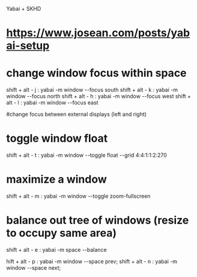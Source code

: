 Yabai + SKHD


# https://www.josean.com/posts/yabai-setup 

# change window focus within space
shift + alt - j : yabai -m window --focus south
shift + alt - k : yabai -m window --focus north
shift + alt - h : yabai -m window --focus west
shift + alt - l : yabai -m window --focus east

#change focus between external displays (left and right)
# toggle window float
shift + alt - t : yabai -m window --toggle float --grid 4:4:1:1:2:270

# maximize a window
shift + alt - m : yabai -m window --toggle zoom-fullscreen

# balance out tree of windows (resize to occupy same area)
shift + alt - e : yabai -m space --balance

hift + alt - p : yabai -m window --space prev;
shift + alt - n : yabai -m window --space next;

